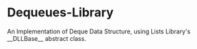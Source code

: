 # Dequeues-Library
An Implementation of Deque Data Structure, using Lists Library's \_\_DLLBase\_\_ abstract class. 

